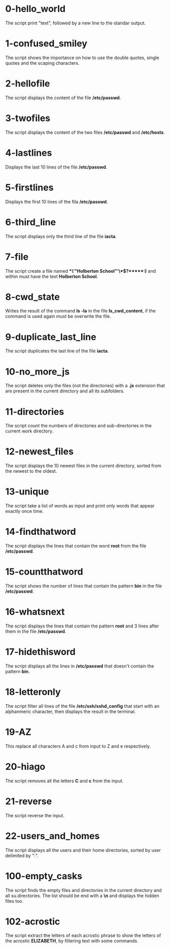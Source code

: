 # 0-hello_world

The script print "text", followed by a new line to the standar output.

# 1-confused_smiley

The script shows the importance on how to use the double quotes, single quotes and the scaping characters.

# 2-hellofile

The script displays the content of the file **/etc/passwd**.

# 3-twofiles

The script displays the content of the two files **/etc/passwd** and **/etc/hosts**.

# 4-lastlines

Displays the last 10 lines of the file **/etc/passwd**.

# 5-firstlines

Displays the first 10 lines of the fila **/etc/passwd**.

# 6-third_line

The script displays only the third line of the file **iacta**.

# 7-file

The script create a file named **\*\\'"Holberton School"\'\\*$\?\*\*\*\*\*:)** and within must have the text **Holberton School**.

# 8-cwd_state

Writes the result of the command **ls -la** in the file **ls_cwd_content**, if the command is used again must be overwrite the file.

# 9-duplicate_last_line

The script duplicates the last line of the file **iacta**.

# 10-no_more_js

The script deletes only the files (not the directories) with a **.js** extension that are present in the current directory and all its subfolders.

# 11-directories

The script count the numbers of directories and sub-directories in the current
work directory.

# 12-newest_files

The script displays the 10 newest files in the current directory, sorted from the newest to the oldest.

# 13-unique

The script take a list of words as input and print only words that appear exactly once time.

# 14-findthatword

The script displays the lines that contain the word **root** from the file **/etc/passwd**.

# 15-countthatword

The script shows the number of lines that contain the pattern **bin** in the file **/etc/passwd**.

# 16-whatsnext

The script displays the lines that contain the pattern **root** and 3 lines after them in the file **/etc/passwd**.

# 17-hidethisword

The script displays all the lines in **/etc/passwd** that doesn't contain the pattern **bin**.

# 18-letteronly

The script filter all lines of the file **/etc/ssh/sshd_config** that start with an alphanmeric character, then displays the result in the terminal.

# 19-AZ

This replace all characters A and c from input to Z and e respectively.

# 20-hiago

The script removes all the letters **C** and **c** from the input.

# 21-reverse
The script reverse the input.

# 22-users_and_homes

The script displays all the users and their home directories, sorted by user delimited by ":".

# 100-empty_casks

The script finds the empty files and directories in the current directory and all su.directories. The list should be end with a **\n** and displays the hidden files too.

# 102-acrostic

The script extract the letters of each acrostic phrase to show the letters of the acrostic **ELIZABETH**, by filtering text with some commands.




